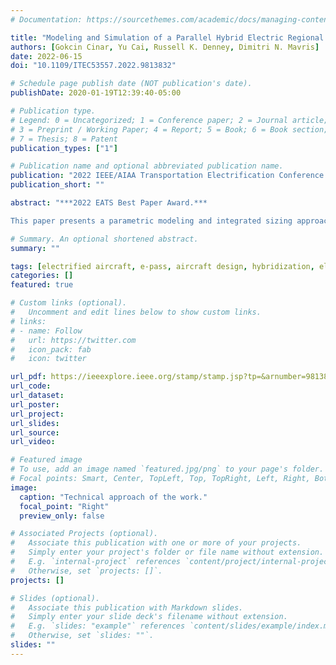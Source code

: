 ```yaml
---
# Documentation: https://sourcethemes.com/academic/docs/managing-content/

title: "Modeling and Simulation of a Parallel Hybrid Electric Regional Aircraft for the Electrified Powertrain Flight Demonstration (EPFD) Program"
authors: [Gokcin Cinar, Yu Cai, Russell K. Denney, Dimitri N. Mavris]
date: 2022-06-15
doi: "10.1109/ITEC53557.2022.9813832"

# Schedule page publish date (NOT publication's date).
publishDate: 2020-01-19T12:39:40-05:00

# Publication type.
# Legend: 0 = Uncategorized; 1 = Conference paper; 2 = Journal article;
# 3 = Preprint / Working Paper; 4 = Report; 5 = Book; 6 = Book section;
# 7 = Thesis; 8 = Patent
publication_types: ["1"]

# Publication name and optional abbreviated publication name.
publication: "2022 IEEE/AIAA Transportation Electrification Conference and Electric Aircraft Technologies Symposium (ITEC+EATS)"
publication_short: ""

abstract: "***2022 EATS Best Paper Award.***

This paper presents a parametric modeling and integrated sizing approach for a charge-depleting parallel hybrid electric aircraft. The hybrid powertrain model is integrated within a regional aircraft with an entry-into-service of 2030-2035. In addition to the physical architecture, different operational modes enabled by the hybridization of the propulsion system are modeled parametrically. The modes of operation presented in this paper are peak power shaving, climb power electric boost, in-flight battery recharging, and electric taxi. The aircraft and powertrain sizing is performed within the multidisciplinary analysis and optimization environment, E-PASS. The consideration of the physical system and its operation together provides a holistic approach where the propulsion system and the airframe are designed under an optimized power and energy management strategy. The parametric nature of the work enables the design space exploration for electrification and lays the groundwork for future technology projection and uncertainty quantification studies. The developed capability is generic and can be applied to other aircraft classes. The work is done as part of the Electrified Powertrain Flight Demonstration program."

# Summary. An optional shortened abstract.
summary: ""

tags: [electrified aircraft, e-pass, aircraft design, hybridization, electrified powertrain flight demonstration, power management, regional aircraft]
categories: []
featured: true

# Custom links (optional).
#   Uncomment and edit lines below to show custom links.
# links:
# - name: Follow
#   url: https://twitter.com
#   icon_pack: fab
#   icon: twitter

url_pdf: https://ieeexplore.ieee.org/stamp/stamp.jsp?tp=&arnumber=9813832
url_code:
url_dataset:
url_poster:
url_project:
url_slides:
url_source:
url_video:

# Featured image
# To use, add an image named `featured.jpg/png` to your page's folder. 
# Focal points: Smart, Center, TopLeft, Top, TopRight, Left, Right, BottomLeft, Bottom, BottomRight.
image:
  caption: "Technical approach of the work."
  focal_point: "Right"
  preview_only: false

# Associated Projects (optional).
#   Associate this publication with one or more of your projects.
#   Simply enter your project's folder or file name without extension.
#   E.g. `internal-project` references `content/project/internal-project/index.md`.
#   Otherwise, set `projects: []`.
projects: []

# Slides (optional).
#   Associate this publication with Markdown slides.
#   Simply enter your slide deck's filename without extension.
#   E.g. `slides: "example"` references `content/slides/example/index.md`.
#   Otherwise, set `slides: ""`.
slides: ""
---
```


